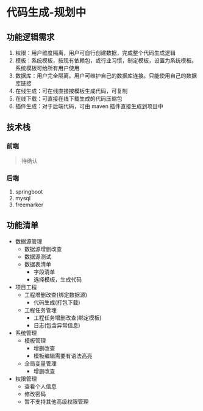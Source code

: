 # 代码生成-规划中


## 功能逻辑需求
1. 权限：用户维度隔离，用户可自行创建数据，完成整个代码生成逻辑
2. 模板：系统模板，按现有依赖包，或行业习惯，制定模板，设置为系统模板。系统模板可给所有用户使用
3. 数据库：用户完全隔离。用户可维护自己的数据库连接。只能使用自己的数据库链接
4. 在线生成：可在线直接按模板生成代码，可复制
5. 在线下载：可直接在线下载生成的代码压缩包
6. 插件生成：对于后端代码，可由 maven 插件直接生成到项目中

## 技术栈

### 前端
> 待确认

### 后端
1. springboot
2. mysql
3. freemarker

## 功能清单
- 数据源管理
  - 数据源增删改查
  - 数据源测试
  - 数据表清单
    - 字段清单
    - 选择模板，生成代码
- 项目工程
  - 工程增删改查(绑定数据源)
    - 代码生成(打包下载)
  - 工程任务管理
    - 工程任务增删改查(绑定模板)
    - 日志(包含异常信息)
- 系统管理
  - 模板管理
    - 增删改查
    - 模板编辑需要有语法高亮
  - 全局变量管理
    - 增删改查
- 权限管理
  - 查看个人信息
  - 修改密码
  - 暂不支持其他高级权限管理